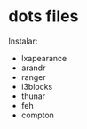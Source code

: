 # dots files

Instalar:

  - lxapearance
  - arandr
  - ranger
  - i3blocks
  - thunar
  - feh
  - compton
